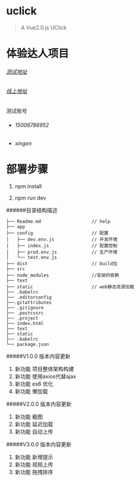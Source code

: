 # uclick

> A Vue2.0.js UClick



# 体验达人项目
###### [测试地址](http://mp.clicksdiy.com)  
###### [线上地址](http://wb.clicksdiy.com)  
测试账号
 * ###### 15006786952  
 * ###### xingen

# 部署步骤
1. npm install

2. npm run dev


######目录结构描述
```
├── Readme.md                   // help
├── app                        
├── config                      // 配置
│   ├── dev.env.js              // 开发环境
│   ├── index.js                // 配置控制
│   ├── prod.env.js      		// 生产环境
│   └── test.env.js            
├── dist						// build包		
├── src                        
├── node_modules				//安装的依赖	
├── text
├── static                      // web静态资源加载
├── .babelrc
├── .editorconfig
├──.gitattributes
├── .gitignore
├── .postcssrc            
├── .project
├── index.html
├── text
├── static              
├── .babelrc
└── package.json
```
#####V1.0.0 版本内容更新
1. 新功能   项目整体架构构建
2. 新功能   使用axios代替ajax
3. 新功能  	es6 优化
4. 新功能   懒加载
	


#####V2.0.0 版本内容更新
1. 新功能   截图
2. 新功能	延迟加载
3. 新功能	自动上传



#####V3.0.0 版本内容更新
1. 新功能   新增提示
2. 新功能	视频上传
3. 新功能	拖拽排序	
